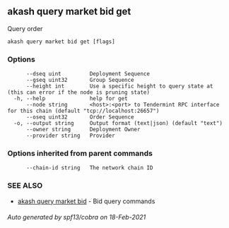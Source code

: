 ## akash query market bid get

Query order

```
akash query market bid get [flags]
```

### Options

```
      --dseq uint         Deployment Sequence
      --gseq uint32       Group Sequence
      --height int        Use a specific height to query state at (this can error if the node is pruning state)
  -h, --help              help for get
      --node string       <host>:<port> to Tendermint RPC interface for this chain (default "tcp://localhost:26657")
      --oseq uint32       Order Sequence
  -o, --output string     Output format (text|json) (default "text")
      --owner string      Deployment Owner
      --provider string   Provider
```

### Options inherited from parent commands

```
      --chain-id string   The network chain ID
```

### SEE ALSO

* [akash query market bid](akash_query_market_bid.md)	 - Bid query commands

###### Auto generated by spf13/cobra on 18-Feb-2021
